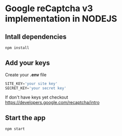 # Google reCaptcha v3 implementation in NODEJS

## Intall dependencies
```javascript
npm install
```

## Add your keys
Create your __.env__ file 
```javascript
SITE_KEY='your site key'
SECRET_KEY='your secret key'
```
If don't have keys yet checkout https://developers.google.com/recaptcha/intro

## Start the app
```javascript
npm start
```


